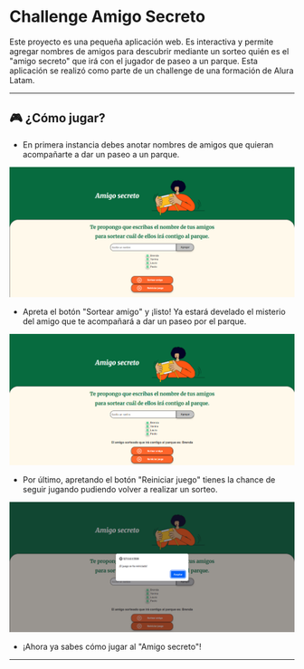<h1>Challenge Amigo Secreto</h1>

Este proyecto es una pequeña aplicación web. Es interactiva y permite agregar nombres de amigos para descubrir mediante un sorteo quién es el "amigo secreto" que irá con el jugador de paseo a un parque. Esta aplicación se realizó como parte de un challenge de una formación de Alura Latam.

___

<h2>🎮 ¿Cómo jugar?</h2>

* En primera instancia debes anotar nombres de amigos que quieran acompañarte a dar un paseo a un parque.

![Ejemplo de amigos/as a sortear](./assets/img/ejemplo_amigos.png)

* Apreta el botón "Sortear amigo" y ¡listo! Ya estará develado el misterio del amigo que te acompañará a dar un paseo por el parque.

![Ejemplo de amigos/as a sortear](./assets/img/ejemplo_sorteoamigo.png)

* Por último, apretando el botón "Reiniciar juego" tienes la chance de seguir jugando pudiendo volver a realizar un sorteo.

![Ejemplo de amigos/as a sortear](./assets/img/ejemplo_reanudarjuego.png)

* ¡Ahora ya sabes cómo jugar al "Amigo secreto"! 

___
